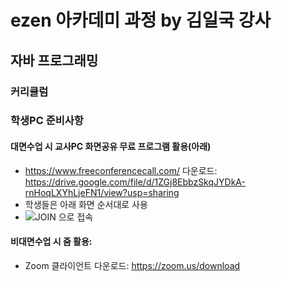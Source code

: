 # ezen 아카데미 과정 by 김일국 강사
## 자바 프로그래밍
### 커리큘럼

### 학생PC 준비사항
#### 대면수업 시 교사PC 화면공유 무료 프로그램 활용(아래)
- https://www.freeconferencecall.com/ 다운로드: https://drive.google.com/file/d/1ZGj8EbbzSkqJYDkA-rnHoqLXYhLjeFN1/view?usp=sharing
- 학생들은 아래 화면 순서대로 사용
- ![JOIN 으로 접속](./README/fcc.jpg)
#### 비대면수업 시 줌 활용:
- Zoom 클라이언트 다운로드: https://zoom.us/download

